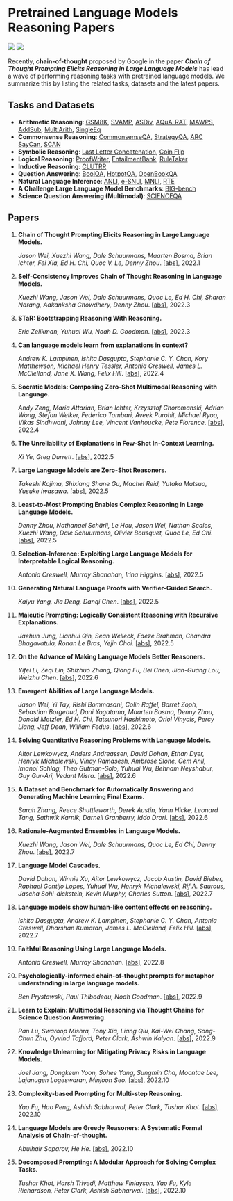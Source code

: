 # Pretrained Language Models Reasoning Papers

![](https://img.shields.io/github/last-commit/zjunlp/PLMReasonPapers?color=green) 
![](https://img.shields.io/badge/PaperNumber-25-brightgreen)

Recently, **chain-of-thought** proposed by Google in the paper ***Chain of Thought Prompting Elicits Reasoning in Large Language Models*** has lead a wave of performing reasoning tasks with pretrained language models. We summarize this by listing the related tasks, datasets and the latest papers.

## Tasks and Datasets

- **Arithmetic Reasoning**: [GSM8K](https://arxiv.org/abs/2110.14168), [SVAMP](https://aclanthology.org/2021.naacl-main.168), [ASDiv](https://aclanthology.org/2020.acl-main.92/), [AQuA-RAT](https://aclanthology.org/P17-1015/), [MAWPS](https://aclanthology.org/N16-1136/), [AddSub](https://aclanthology.org/D14-1058/), [MultiArith](https://aclanthology.org/D15-1202/), [SingleEq](https://aclanthology.org/Q15-1042/)
- **Commonsense Reasoning**: [CommonsenseQA](https://aclanthology.org/N19-1421/), [StrategyQA](https://direct.mit.edu/tacl/article/doi/10.1162/tacl_a_00370/100680/Did-Aristotle-Use-a-Laptop-A-Question-Answering), [ARC](https://arxiv.org/abs/1803.05457) [SayCan](https://arxiv.org/abs/2204.01691), [SCAN](http://proceedings.mlr.press/v80/lake18a.html)
- **Symbolic Reasoning**: [Last Letter Concatenation](https://arxiv.org/abs/2201.11903), [Coin Flip](https://arxiv.org/abs/2201.11903)
- **Logical Reasoning**: [ProofWriter](https://arxiv.org/abs/2207.05221), [EntailmentBank](https://aclanthology.org/2021.emnlp-main.585/), [RuleTaker](https://www.ijcai.org/proceedings/2020/537)
- **Inductive Reasoning**: [CLUTRR](https://aclanthology.org/D19-1458/)
- **Question Answering**: [BoolQA](https://aclanthology.org/N19-1300/), [HotpotQA](https://aclanthology.org/D18-1259/), [OpenBookQA](https://aclanthology.org/D18-1260/)
- **Natural Language Inference**: [ANLI](https://aclanthology.org/2020.acl-main.441/), [e-SNLI](https://proceedings.neurips.cc/paper/2018/file/4c7a167bb329bd92580a99ce422d6fa6-Paper), [MNLI](https://aclanthology.org/N18-1101/), [RTE](https://tac.nist.gov/publications/2009/additional.papers/RTE5_overview.proceedings)
- **A Challenge Large Language Model Benchmarks**: [BIG-bench](https://doi.org/10.48550/arXiv.2206.04615)
- **Science Question Answering (Multimodal)**: [SCIENCEQA](https://scienceqa.github.io/)

## Papers

1. **Chain of Thought Prompting Elicits Reasoning in Large Language Models.**

    *Jason Wei, Xuezhi Wang, Dale Schuurmans, Maarten Bosma, Brian Ichter, Fei Xia, Ed H. Chi, Quoc V. Le, Denny Zhou*. [[abs](https://arxiv.org/abs/2201.11903)], 2022.1

2. **Self-Consistency Improves Chain of Thought Reasoning in Language Models.**

    *Xuezhi Wang, Jason Wei, Dale Schuurmans, Quoc Le, Ed H. Chi, Sharan Narang, Aakanksha Chowdhery, Denny Zhou*. [[abs](https://arxiv.org/abs/2203.11171)], 2022.3

3. **STaR: Bootstrapping Reasoning With Reasoning.**

    *Eric Zelikman, Yuhuai Wu, Noah D. Goodman*. [[abs](https://arxiv.org/abs/2203.14465v1)], 2022.3

4. **Can language models learn from explanations in context?**

    *Andrew K. Lampinen, Ishita Dasgupta, Stephanie C. Y. Chan, Kory Matthewson, Michael Henry Tessler, Antonia Creswell, James L. McClelland, Jane X. Wang, Felix Hill*. [[abs](https://arxiv.org/abs/2204.02329)], 2022.4

5. **Socratic Models: Composing Zero-Shot Multimodal Reasoning with Language.**

    *Andy Zeng, Maria Attarian, Brian Ichter, Krzysztof Choromanski, Adrian Wong, Stefan Welker, Federico Tombari, Aveek Purohit, Michael Ryoo, Vikas Sindhwani, Johnny Lee, Vincent Vanhoucke, Pete Florence*. [[abs](https://arxiv.org/abs/2204.00598)], 2022.4

6. **The Unreliability of Explanations in Few-Shot In-Context Learning.**

    *Xi Ye, Greg Durrett*. [[abs](https://arxiv.org/abs/2205.03401)], 2022.5

7. **Large Language Models are Zero-Shot Reasoners.**

    *Takeshi Kojima, Shixiang Shane Gu, Machel Reid, Yutaka Matsuo, Yusuke Iwasawa*. [[abs](https://arxiv.org/abs/2205.11916v2)], 2022.5

8. **Least-to-Most Prompting Enables Complex Reasoning in Large Language Models.**

    *Denny Zhou, Nathanael Schärli, Le Hou, Jason Wei, Nathan Scales, Xuezhi Wang, Dale Schuurmans, Olivier Bousquet, Quoc Le, Ed Chi*. [[abs](https://arxiv.org/abs/2205.10625)], 2022.5

9. **Selection-Inference: Exploiting Large Language Models for Interpretable Logical Reasoning.**

    *Antonia Creswell, Murray Shanahan, Irina Higgins*. [[abs](https://arxiv.org/abs/2205.09712)], 2022.5

10. **Generating Natural Language Proofs with Verifier-Guided Search.**

    *Kaiyu Yang, Jia Deng, Danqi Chen*. [[abs](https://arxiv.org/abs/2205.12443)], 2022.5

11. **Maieutic Prompting: Logically Consistent Reasoning with Recursive Explanations.**

    *Jaehun Jung, Lianhui Qin, Sean Welleck, Faeze Brahman, Chandra Bhagavatula, Ronan Le Bras, Yejin Choi.* [[abs](https://arxiv.org/abs/2205.11822)], 2022.5

12. **On the Advance of Making Language Models Better Reasoners.**

     *Yifei Li, Zeqi Lin, Shizhuo Zhang, Qiang Fu, Bei Chen, Jian-Guang Lou, Weizhu Chen*. [[abs](https://arxiv.org/abs/2206.02336)], 2022.6

13. **Emergent Abilities of Large Language Models.**

     *Jason Wei, Yi Tay, Rishi Bommasani, Colin Raffel, Barret Zoph, Sebastian Borgeaud, Dani Yogatama, Maarten Bosma, Denny Zhou, Donald Metzler, Ed H. Chi, Tatsunori Hashimoto, Oriol Vinyals, Percy Liang, Jeff Dean, William Fedus*. [[abs](https://arxiv.org/abs/2206.07682)], 2022.6

14. **Solving Quantitative Reasoning Problems with Language Models.**

     *Aitor Lewkowycz, Anders Andreassen, David Dohan, Ethan Dyer, Henryk Michalewski, Vinay Ramasesh, Ambrose Slone, Cem Anil, Imanol Schlag, Theo Gutman-Solo, Yuhuai Wu, Behnam Neyshabur, Guy Gur-Ari, Vedant Misra*. [[abs](https://arxiv.org/abs/2206.14858)], 2022.6

15. **A Dataset and Benchmark for Automatically Answering and Generating Machine Learning Final Exams.**

     *Sarah Zhang, Reece Shuttleworth, Derek Austin, Yann Hicke, Leonard Tang, Sathwik Karnik, Darnell Granberry, Iddo Drori*. [[abs](https://arxiv.org/abs/2206.05442)], 2022.6

16. **Rationale-Augmented Ensembles in Language Models.**

     *Xuezhi Wang, Jason Wei, Dale Schuurmans, Quoc Le, Ed Chi, Denny Zhou*. [[abs](https://arxiv.org/abs/2207.00747)], 2022.7

17. **Language Model Cascades.**

     *David Dohan, Winnie Xu, Aitor Lewkowycz, Jacob Austin, David Bieber, Raphael Gontijo Lopes, Yuhuai Wu, Henryk Michalewski, Rif A. Saurous, Jascha Sohl-dickstein, Kevin Murphy, Charles Sutton*. [[abs](https://arxiv.org/abs/2207.10342)], 2022.7

18. **Language models show human-like content effects on reasoning.**

     *Ishita Dasgupta, Andrew K. Lampinen, Stephanie C. Y. Chan, Antonia Creswell, Dharshan Kumaran, James L. McClelland, Felix Hill.* [[abs](https://arxiv.org/abs/2207.07051)], 2022.7

19. **Faithful Reasoning Using Large Language Models.**

     *Antonia Creswell, Murray Shanahan*. [[abs](https://arxiv.org/abs/2208.14271)], 2022.8

20. **Psychologically-informed chain-of-thought prompts for metaphor understanding in large language models.**

     *Ben Prystawski, Paul Thibodeau, Noah Goodman*. [[abs](https://arxiv.org/abs/2209.08141)], 2022.9

21. **Learn to Explain: Multimodal Reasoning via Thought Chains for Science Question Answering.**

     *Pan Lu, Swaroop Mishra, Tony Xia, Liang Qiu, Kai-Wei Chang, Song-Chun Zhu, Oyvind Tafjord, Peter Clark, Ashwin Kalyan*. [[abs](https://arxiv.org/abs/2209.09513)], 2022.9

22. **Knowledge Unlearning for Mitigating Privacy Risks in Language Models.**

     *Joel Jang, Dongkeun Yoon, Sohee Yang, Sungmin Cha, Moontae Lee, Lajanugen Logeswaran, Minjoon Seo.* [[abs](https://arxiv.org/abs/2210.01504)], 2022.10

23. **Complexity-based Prompting for Multi-step Reasoning.**

     *Yao Fu, Hao Peng, Ashish Sabharwal, Peter Clark, Tushar Khot*. [[abs](https://arxiv.org/abs/2210.00720)], 2022.10

24. **Language Models are Greedy Reasoners: A Systematic Formal Analysis of Chain-of-thought.**

     *Abulhair Saparov, He He*. [[abs](https://arxiv.org/abs/2210.01240)], 2022.10

25. **Decomposed Prompting: A Modular Approach for Solving Complex Tasks.**

     *Tushar Khot, Harsh Trivedi, Matthew Finlayson, Yao Fu, Kyle Richardson, Peter Clark, Ashish Sabharwal.* [[abs](https://arxiv.org/abs/2210.02406)], 2022.10
